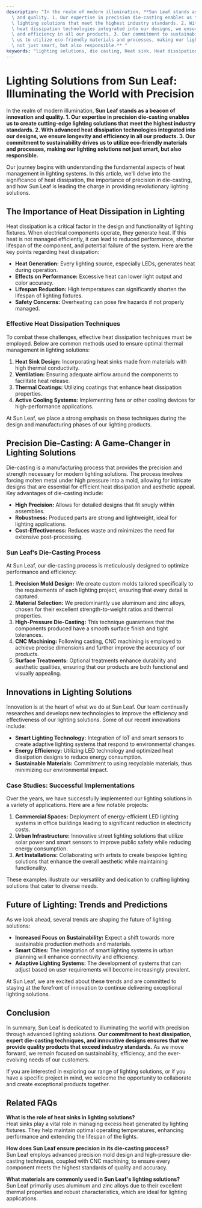 ```yaml
---
description: "In the realm of modern illumination, **Sun Leaf stands as a beacon of innovation\
  \ and quality. 1. Our expertise in precision die-casting enables us to create cutting-edge\
  \ lighting solutions that meet the highest industry standards. 2. With advanced\
  \ heat dissipation technologies integrated into our designs, we ensure longevity\
  \ and efficiency in all our products. 3. Our commitment to sustainability drives\
  \ us to utilize eco-friendly materials and processes, making our lighting solutions\
  \ not just smart, but also responsible.** "
keywords: "lighting solutions, die casting, Heat sink, Heat dissipation performance"
---
```

# Lighting Solutions from Sun Leaf: Illuminating the World with Precision

In the realm of modern illumination, **Sun Leaf stands as a beacon of innovation and quality. 1. Our expertise in precision die-casting enables us to create cutting-edge lighting solutions that meet the highest industry standards. 2. With advanced heat dissipation technologies integrated into our designs, we ensure longevity and efficiency in all our products. 3. Our commitment to sustainability drives us to utilize eco-friendly materials and processes, making our lighting solutions not just smart, but also responsible.** 

Our journey begins with understanding the fundamental aspects of heat management in lighting systems. In this article, we'll delve into the significance of heat dissipation, the importance of precision in die-casting, and how Sun Leaf is leading the charge in providing revolutionary lighting solutions.

## The Importance of Heat Dissipation in Lighting

Heat dissipation is a critical factor in the design and functionality of lighting fixtures. When electrical components operate, they generate heat. If this heat is not managed efficiently, it can lead to reduced performance, shorter lifespan of the component, and potential failure of the system. Here are the key points regarding heat dissipation:

- **Heat Generation:** Every lighting source, especially LEDs, generates heat during operation.
- **Effects on Performance:** Excessive heat can lower light output and color accuracy.
- **Lifespan Reduction:** High temperatures can significantly shorten the lifespan of lighting fixtures.
- **Safety Concerns:** Overheating can pose fire hazards if not properly managed.

### Effective Heat Dissipation Techniques

To combat these challenges, effective heat dissipation techniques must be employed. Below are common methods used to ensure optimal thermal management in lighting solutions:

1. **Heat Sink Design:** Incorporating heat sinks made from materials with high thermal conductivity.
2. **Ventilation:** Ensuring adequate airflow around the components to facilitate heat release.
3. **Thermal Coatings:** Utilizing coatings that enhance heat dissipation properties.
4. **Active Cooling Systems:** Implementing fans or other cooling devices for high-performance applications.

At Sun Leaf, we place a strong emphasis on these techniques during the design and manufacturing phases of our lighting products.

## Precision Die-Casting: A Game-Changer in Lighting Solutions

Die-casting is a manufacturing process that provides the precision and strength necessary for modern lighting solutions. The process involves forcing molten metal under high pressure into a mold, allowing for intricate designs that are essential for efficient heat dissipation and aesthetic appeal. Key advantages of die-casting include:

- **High Precision:** Allows for detailed designs that fit snugly within assemblies.
- **Robustness:** Produced parts are strong and lightweight, ideal for lighting applications.
- **Cost-Effectiveness:** Reduces waste and minimizes the need for extensive post-processing.

### Sun Leaf’s Die-Casting Process

At Sun Leaf, our die-casting process is meticulously designed to optimize performance and efficiency:

1. **Precision Mold Design:** We create custom molds tailored specifically to the requirements of each lighting project, ensuring that every detail is captured.
2. **Material Selection:** We predominantly use aluminum and zinc alloys, chosen for their excellent strength-to-weight ratios and thermal properties.
3. **High-Pressure Die-Casting:** This technique guarantees that the components produced have a smooth surface finish and tight tolerances.
4. **CNC Machining:** Following casting, CNC machining is employed to achieve precise dimensions and further improve the accuracy of our products.
5. **Surface Treatments:** Optional treatments enhance durability and aesthetic qualities, ensuring that our products are both functional and visually appealing.

## Innovations in Lighting Solutions

Innovation is at the heart of what we do at Sun Leaf. Our team continually researches and develops new technologies to improve the efficiency and effectiveness of our lighting solutions. Some of our recent innovations include:

- **Smart Lighting Technology:** Integration of IoT and smart sensors to create adaptive lighting systems that respond to environmental changes.
- **Energy Efficiency:** Utilizing LED technology and optimized heat dissipation designs to reduce energy consumption.
- **Sustainable Materials:** Commitment to using recyclable materials, thus minimizing our environmental impact.

### Case Studies: Successful Implementations

Over the years, we have successfully implemented our lighting solutions in a variety of applications. Here are a few notable projects:

1. **Commercial Spaces:** Deployment of energy-efficient LED lighting systems in office buildings leading to significant reduction in electricity costs.
2. **Urban Infrastructure:** Innovative street lighting solutions that utilize solar power and smart sensors to improve public safety while reducing energy consumption.
3. **Art Installations:** Collaborating with artists to create bespoke lighting solutions that enhance the overall aesthetic while maintaining functionality.

These examples illustrate our versatility and dedication to crafting lighting solutions that cater to diverse needs.

## Future of Lighting: Trends and Predictions

As we look ahead, several trends are shaping the future of lighting solutions:

- **Increased Focus on Sustainability:** Expect a shift towards more sustainable production methods and materials.
- **Smart Cities:** The integration of smart lighting systems in urban planning will enhance connectivity and efficiency.
- **Adaptive Lighting Systems:** The development of systems that can adjust based on user requirements will become increasingly prevalent.

At Sun Leaf, we are excited about these trends and are committed to staying at the forefront of innovation to continue delivering exceptional lighting solutions.

## Conclusion

In summary, Sun Leaf is dedicated to illuminating the world with precision through advanced lighting solutions. **Our commitment to heat dissipation, expert die-casting techniques, and innovative designs ensures that we provide quality products that exceed industry standards.** As we move forward, we remain focused on sustainability, efficiency, and the ever-evolving needs of our customers. 

If you are interested in exploring our range of lighting solutions, or if you have a specific project in mind, we welcome the opportunity to collaborate and create exceptional products together.

## Related FAQs

**What is the role of heat sinks in lighting solutions?**  
Heat sinks play a vital role in managing excess heat generated by lighting fixtures. They help maintain optimal operating temperatures, enhancing performance and extending the lifespan of the lights.

**How does Sun Leaf ensure precision in its die-casting process?**  
Sun Leaf employs advanced precision mold design and high-pressure die-casting techniques, coupled with CNC machining, to ensure every component meets the highest standards of quality and accuracy.

**What materials are commonly used in Sun Leaf's lighting solutions?**  
Sun Leaf primarily uses aluminum and zinc alloys due to their excellent thermal properties and robust characteristics, which are ideal for lighting applications.
